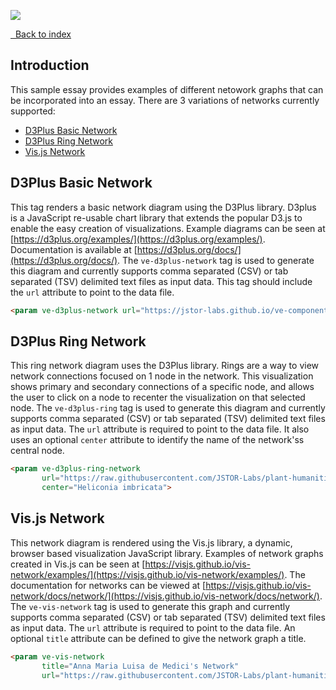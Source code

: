 <a href="https://juncture-digital.org"><img src="https://juncture-digital.org/images/ve-button.png"></a>

<param ve-config
       title="Network examples"
       banner="https://upload.wikimedia.org/wikipedia/commons/thumb/7/75/WorldMap-A_with_Frame.png/1024px-WorldMap-A_with_Frame.png"
       layout="vtl"
       author="JSTOR Labs team">

<a class="nav" href="/"><i class="fas fa-arrow-circle-left"></i>&nbsp;&nbsp;Back to index</a>

## Introduction

This sample essay provides examples of different netowork graphs that can be incorporated into an essay.  There are 3 variations of networks currently supported:
* [D3Plus Basic Network](#d3plussimple)
* [D3Plus Ring Network](#d3plusring)
* [Vis.js Network](#visjs)

## D3Plus Basic Network
This tag renders a basic network diagram using the D3Plus library. D3plus is a JavaScript re-usable chart library that extends the popular D3.js to enable the easy creation of visualizations.  Example diagrams can be seen at [https://d3plus.org/examples/](https://d3plus.org/examples/).  Documentation is available at [https://d3plus.org/docs/](https://d3plus.org/docs/). The `ve-d3plus-network` tag is used to generate this diagram and currently supports comma separated (CSV) or tab separated (TSV) delimited text files as input data. This tag should include the `url` attribute to point to the data file.
```markdown
<param ve-d3plus-network url="https://jstor-labs.github.io/ve-components/public/data/medici.tsv">
```
<param ve-d3plus-network url="https://jstor-labs.github.io/ve-components/public/data/medici.tsv">


## D3Plus Ring Network
This ring network diagram uses the D3Plus library. Rings are a way to view network connections focused on 1 node in the network.  This visualization shows primary and secondary connections of a specific node, and allows the user to click on a node to recenter the visualization on that selected node. The `ve-d3plus-ring` tag is used to generate this diagram and currently supports comma separated (CSV) or tab separated (TSV) delimited text files as input data. The `url` attribute is required to point to the data file. It also uses an optional `center` attribute to identify the name of the network'ss central node.
```html
<param ve-d3plus-ring-network 
       url="https://raw.githubusercontent.com/JSTOR-Labs/plant-humanities/develop/data/heliconia_network_interactions.tsv"
       center="Heliconia imbricata">
```
<param ve-d3plus-ring-network 
       url="https://raw.githubusercontent.com/JSTOR-Labs/plant-humanities/develop/data/heliconia_network_interactions.tsv"
       center="Heliconia imbricata">
       
## Vis.js Network
This network diagram is rendered using the Vis.js library, a dynamic, browser based visualization JavaScript library. Examples of network graphs created in Vis.js can be seen at [https://visjs.github.io/vis-network/examples/](https://visjs.github.io/vis-network/examples/). The documentation for networks can be viewed at [https://visjs.github.io/vis-network/docs/network/](https://visjs.github.io/vis-network/docs/network/). The `ve-vis-network` tag is used to generate this graph and currently supports comma separated (CSV) or tab separated (TSV) delimited text files as input data. The `url` attribute is required to point to the data file. An optional `title` attribute can be defined to give the network graph a title. 
```html
<param ve-vis-network
       title="Anna Maria Luisa de Medici's Network"
       url="https://raw.githubusercontent.com/JSTOR-Labs/plant-humanities/main/graphs/peony_medici.tsv">
```
<param ve-vis-network title="Anna Maria Luisa de Medici's Network" url="https://raw.githubusercontent.com/JSTOR-Labs/plant-humanities/main/graphs/peony_medici.tsv">
